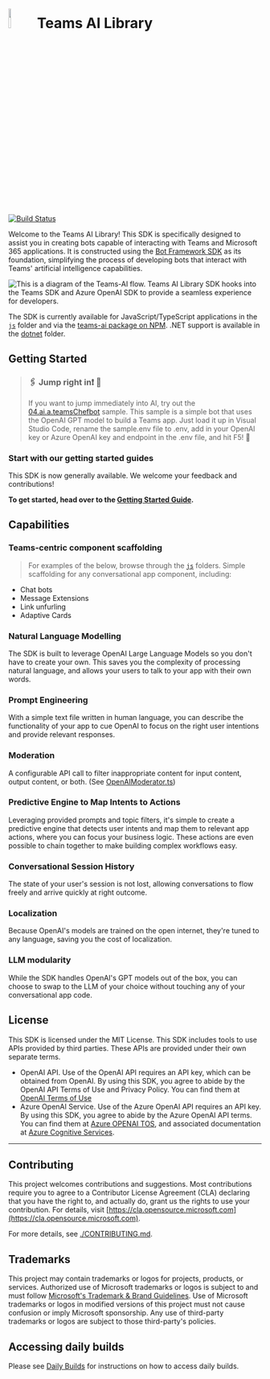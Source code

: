 # <image src="https://github.com/microsoft/teams-ai/assets/14900841/972a9a1b-679a-4725-bfc0-a1e76151a78a" height="10%" width="10%" /> Teams AI Library

[![Build Status](https://dev.azure.com/DomoreexpGithub/Github_Pipelines/_apis/build/status%2Fteams-ai%2Fmicrosoft.teams-ai?branchName=main)](https://dev.azure.com/DomoreexpGithub/Github_Pipelines/_build/latest?definitionId=4&branchName=main)

Welcome to the Teams AI Library! This SDK is specifically designed to assist you in creating bots capable of interacting with Teams and Microsoft 365 applications. It is constructed using the [Bot Framework SDK](https://github.com/microsoft/botbuilder-js) as its foundation, simplifying the process of developing bots that interact with Teams' artificial intelligence capabilities.

![This is a diagram of the Teams-AI flow. Teams AI Library SDK hooks into the Teams SDK and Azure OpenAI SDK to provide a seamless experience for developers.](https://github.com/microsoft/teams-ai/assets/14900841/154353ff-bafe-4423-abcd-6dc5a8680fe9)

The SDK is currently available for JavaScript/TypeScript applications in the [`js`](./js) folder and via the [teams-ai package on NPM](https://www.npmjs.com/package/@microsoft/teams-ai). .NET support is available in the [dotnet](./dotnet) folder.

## Getting Started

> ### 🖇️ Jump right in❗️ 📎
>
> If you want to jump immediately into AI, try out the [04.ai.a.teamsChefbot](./js/samples/04.ai.a.teamsChefBot) sample. This sample is a simple bot that uses the OpenAI GPT model to build a Teams app. Just load it up in Visual Studio Code, rename the sample.env file to .env, add in your OpenAI key or Azure OpenAI key and endpoint in the .env file, and hit F5! 🎉

### Start with our getting started guides

This SDK is now generally available. We welcome your feedback and contributions!

**To get started, head over to the [Getting Started Guide](getting-started/README.md).**

## Capabilities

### Teams-centric component scaffolding

> For examples of the below, browse through the [`js`](./js/samples/) folders.
> Simple scaffolding for any conversational app component, including:

- Chat bots
- Message Extensions
- Link unfurling
- Adaptive Cards

### Natural Language Modelling

The SDK is built to leverage OpenAI Large Language Models so you don't have to create your own. This saves you the complexity of processing natural language, and allows your users to talk to your app with their own words.

### Prompt Engineering

With a simple text file written in human language, you can describe the functionality of your app to cue OpenAI to focus on the right user intentions and provide relevant responses.

### Moderation

A configurable API call to filter inappropriate content for input content, output content, or both. (See [OpenAIModerator.ts](./js/packages/teams-ai/src/moderators/OpenAIModerator.ts))

### Predictive Engine to Map Intents to Actions

Leveraging provided prompts and topic filters, it's simple to create a predictive engine that detects user intents and map them to relevant app actions, where you can focus your business logic. These actions are even possible to chain together to make building complex workflows easy.

### Conversational Session History

The state of your user's session is not lost, allowing conversations to flow freely and arrive quickly at right outcome.

### Localization

Because OpenAI's models are trained on the open internet, they're tuned to any language, saving you the cost of localization.

### LLM modularity

While the SDK handles OpenAI's GPT models out of the box, you can choose to swap to the LLM of your choice without touching any of your conversational app code.

## License

This SDK is licensed under the MIT License. This SDK includes tools to use APIs provided by third parties. These APIs are provided under their own separate terms.

- OpenAI API. Use of the OpenAI API requires an API key, which can be obtained from OpenAI. By using this SDK, you agree to abide by the OpenAI API Terms of Use and Privacy Policy. You can find them at [OpenAI Terms of Use](https://openai.com/policies/terms-of-use)
- Azure OpenAI Service. Use of the Azure OpenAI API requires an API key. By using this SDK, you agree to abide by the Azure OpenAI API terms. You can find them at [Azure OPENAI TOS](https://www.microsoft.com/licensing/terms/productoffering/MicrosoftAzure/MCA#ServiceSpecificTerms), and associated documentation at [Azure Cognitive Services](https://learn.microsoft.com/en-us/azure/cognitive-services/openai/).

---

## Contributing

This project welcomes contributions and suggestions. Most contributions require you to agree to a
Contributor License Agreement (CLA) declaring that you have the right to, and actually do, grant us
the rights to use your contribution. For details, visit [https://cla.opensource.microsoft.com](https://cla.opensource.microsoft.com).

For more details, see [./CONTRIBUTING.md](./CONTRIBUTING.md).

## Trademarks

This project may contain trademarks or logos for projects, products, or services. Authorized use of Microsoft
trademarks or logos is subject to and must follow
[Microsoft's Trademark & Brand Guidelines](https://www.microsoft.com/en-us/legal/intellectualproperty/trademarks/usage/general).
Use of Microsoft trademarks or logos in modified versions of this project must not cause confusion or imply Microsoft sponsorship.
Any use of third-party trademarks or logos are subject to those third-party's policies.

## Accessing daily builds

Please see [Daily Builds](docs/DAILYBUILDS.md) for instructions on how to access daily builds.
